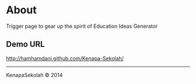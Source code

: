 About
=====
Trigger page to gear up the spirit of Education Ideas Generator

Demo URL
--------
http://hamhamdani.github.com/Kenapa-Sekolah/

----
KenapaSekolah © 2014


